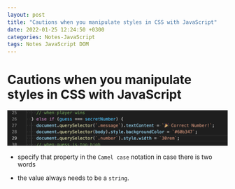 ```yaml
---
layout: post
title: "Cautions when you manipulate styles in CSS with JavaScript"
date: 2022-01-25 12:24:50 +0300
categories: Notes-JavaScript
tags: Notes JavaScript DOM  
---
```


# Cautions when you manipulate styles in CSS with JavaScript



![Screen Shot 2022-01-25 at 12.12.16 PM](/assets/img/2022-01-13-Cautions-when-you-manipulate-styles-in-CSS-with-JavaScript/Screen%20Shot%202022-01-25%20at%2012.12.16%20PM.png)



- specify that property in the `Camel case` notation in case there is two words

- the value always needs to be a `string`.